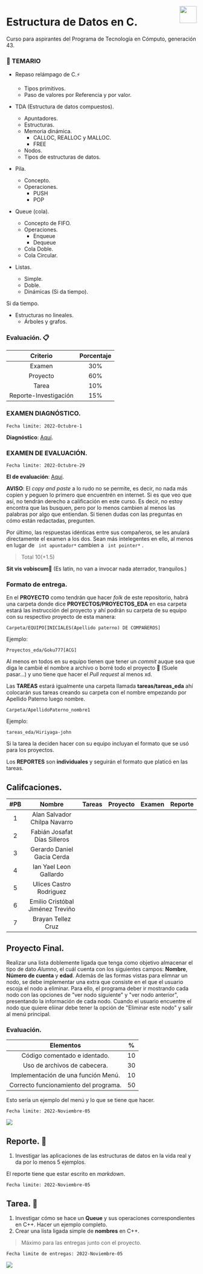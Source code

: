<p align="right">
<img src ="img/C_Logo.png" width="45px" align="right">
</p>

# Estructura de Datos en C.

Curso para aspirantes del Programa de Tecnología en Cómputo, generación 43.


### 👥 TEMARIO
    
- Repaso relámpago de C.⚡️
    - Tipos primitivos.
    - Paso de valores por Referencia y por valor.

- TDA (Estructura de datos compuestos).
    - Apuntadores.
    - Estructuras.
    - Memoria dinámica.
        - CALLOC, REALLOC y MALLOC.
        - FREE
    - Nodos.
    - Tipos de estructuras de datos.
- Pila.
    - Concepto.
    - Operaciones.
        - PUSH
        - POP
- Queue (cola).
    - Concepto de FIFO.
    - Operaciones.
        - Enqueue
        - Dequeue
    - Cola Doble.
    - Cola Circular.
- Listas.
    - Simple.
    - Doble.
    - Dinámicas (Si da tiempo).

Si da tiempo.
- Estructuras no lineales.
    - Árboles y grafos.



### **Evaluación**. 📋

|**Criterio**|**Porcentaje**|
|:--------:|:------------:|
|Examen|30%|
|Proyecto|60%|
|Tarea|10%|
|Reporte-Investigación|15%|

### **EXAMEN DIAGNÓSTICO**.
    Fecha limite: 2022-Octubre-1

**Diagnóstico**: [Aquí](https://forms.gle/JjiJiW7EGn3TtAgX6).


### **EXAMEN DE EVALUACIÓN**.
    Fecha limite: 2022-Octubre-29

**El de evaluación**: [Aquí](https://google.co.jp).

**AVISO**: El *copy and paste* a lo rudo no se permite, es decir, no nada más copien y peguen lo primero que encuentrén en internet. Si es que veo que así, no tendrán derecho a calificación en este curso. Es decir, no estoy encontra que las busquen, pero por lo menos cambien al menos las palabras por algo que entiendan. Si tienen dudas con las preguntas en cómo están redactadas, pregunten.

Por último, las respuestas idénticas entre sus compañeros, se les anulará directamente el examen a los dos. Sean más intelegentes en ello, al menos en lugar de ``` int apuntador*``` cambien a ``` int pointer*``` .

> Total 10(+1.5)

**Sit vis vobiscum**🥠 (Es latín, no van a invocar nada aterrador, tranquilos.)

### Formato de entrega.

En el **PROYECTO** como tendrán que hacer *folk* de este repositorio, habrá una carpeta donde dice **PROYECTOS/PROYECTOS_EDA** en esa carpeta estará las instrucción del proyecto y ahí podrán su carpeta de su equipo con su respectivo proyecto de esta manera:

    Carpeta/EQUIPO[INICIALES(Apellido paterno) DE COMPAÑEROS]

Ejemplo:

    Proyectos_eda/Goku777[ACG]

Al menos en todos en su equipo tienen que tener un *commit* auque sea que diga le cambié el nombre a archivo o borré todo el proyecto 🤡 (Suele pasar...) y uno tiene que hacer el *Pull request* al menos xd.

Las **TAREAS** estará igualmente una carpeta llamada **tareas/tareas_eda** ahí colocarán sus tareas creando su carpeta con el nombre empezando por Apellido Paterno luego nombre. 

    Carpeta/ApellidoPaterno_nombre1

Ejemplo:

    tareas_eda/Hiriyaga-john

Si la tarea la deciden hacer con su equipo incluyan el formato que se usó para los proyectos. 

Los **REPORTES** son **individuales** y seguirán el formato que platicó en las tareas.

## Califcaciones.

|#PB|Nombre|Tareas|Proyecto|Examen|Reporte|
|:--:|:-----------------:|:----:|:------:|:-----:|:---:|
|1|Alan Salvador Chilpa Navarro|                    
|2|Fabián Josafat Días Silleros|
|3|Gerardo Daniel Gacia Cerda|
|4|Ian Yael Leon Gallardo|
|5|Ulices Castro Rodriguez|
|6|Emilio Cristóbal Jiménez Treviño|
|7|Brayan Tellez Cruz|
## Proyecto Final.

Realizar una lista doblemente ligada que tenga como objetivo almacenar el tipo de dato *Alumno*, el cuál cuenta con los siguientes campos: **Nombre**, **Número de cuenta** y **edad**. Además de las formas vistas para elimnar un nodo, se debe implementar una extra que consiste en el que el usuario escoja el nodo a eliminar. Para ello, el programa deber ir mostrando cada nodo con las opciones de "ver nodo siguiente" y "ver nodo anterior", presentando la información de cada nodo. Cuando el usuario encuentre el nodo que quiere eliinar debe tener la opción de "Eliminar este nodo" y salir al menú principal.


### Evaluación.
|Elementos                            |%         |
|:-----------------------------------:|:--------:|
|Código comentado e  identado.        |10        |
|Uso de archivos de cabecera.         |30        |
|Implementación de una función Menú.  |10        |
|Correcto funcionamiento del programa.|50        |

Esto sería un ejemplo del menú y lo que se tiene que hacer.

    Fecha limite: 2022-Noviembre-05

![](img/ejemplo_0.png)

## Reporte. 📗
1. Investigar las aplicaciones de las estructuras de datos en la vida real y da por lo menos 5 ejemplos.

El reporte tiene que estar escrito en *markdown*.

    Fecha limite: 2022-Noviembre-05


## Tarea. 📕
1. Investigar cómo se hace un **Queue** y sus operaciones correspondientes  en C++. Hacer un ejemplo completo.
2. Crear una lista ligada simple de **nombres** en C++.



> Máximo para las entregas junto con el proyecto.

    Fecha limite de entregas: 2022-Noviembre-05

![](img/C-anime.png)

